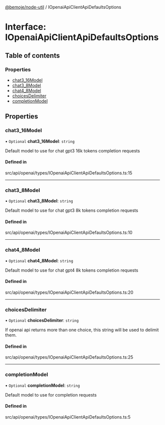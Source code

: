 [@bemoje/node-util](/docs/index.md) / IOpenaiApiClientApiDefaultsOptions

# Interface: IOpenaiApiClientApiDefaultsOptions

## Table of contents

### Properties

- [chat3\_16Model](/docs/interfaces/IOpenaiApiClientApiDefaultsOptions.md#chat3_16model)
- [chat3\_8Model](/docs/interfaces/IOpenaiApiClientApiDefaultsOptions.md#chat3_8model)
- [chat4\_8Model](/docs/interfaces/IOpenaiApiClientApiDefaultsOptions.md#chat4_8model)
- [choicesDelimiter](/docs/interfaces/IOpenaiApiClientApiDefaultsOptions.md#choicesdelimiter)
- [completionModel](/docs/interfaces/IOpenaiApiClientApiDefaultsOptions.md#completionmodel)

## Properties

### chat3\_16Model

• `Optional` **chat3\_16Model**: `string`

Default model to use for chat gpt3 16k tokens completion requests

#### Defined in

src/api/openai/types/IOpenaiApiClientApiDefaultsOptions.ts:15

___

### chat3\_8Model

• `Optional` **chat3\_8Model**: `string`

Default model to use for chat gpt3 8k tokens completion requests

#### Defined in

src/api/openai/types/IOpenaiApiClientApiDefaultsOptions.ts:10

___

### chat4\_8Model

• `Optional` **chat4\_8Model**: `string`

Default model to use for chat gpt4 8k tokens completion requests

#### Defined in

src/api/openai/types/IOpenaiApiClientApiDefaultsOptions.ts:20

___

### choicesDelimiter

• `Optional` **choicesDelimiter**: `string`

If openai api returns more than one choice, this string will be used to delimit them.

#### Defined in

src/api/openai/types/IOpenaiApiClientApiDefaultsOptions.ts:25

___

### completionModel

• `Optional` **completionModel**: `string`

Default model to use for completion requests

#### Defined in

src/api/openai/types/IOpenaiApiClientApiDefaultsOptions.ts:5
